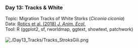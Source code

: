 ### Day 13: Tracks & White
Topic: Migration Tracks of White Storks (*Ciconia ciconia*)
<br>
Data: [Rotics et al. (2018) *J. Anim. Ecol.*](https://doi.org/10.1111/1365-2656.12898)
<br>
Tool: R (ggplot2, sf, rworldmap, ggtext, showtext, patchwork)
<br><br>
![./Day13_Tracks/Tracks_StroksGili.png](https://raw.githubusercontent.com/Z3tt/30DayMapChallenge/master/Day13_Tracks/Tracks_StroksGili.png)
